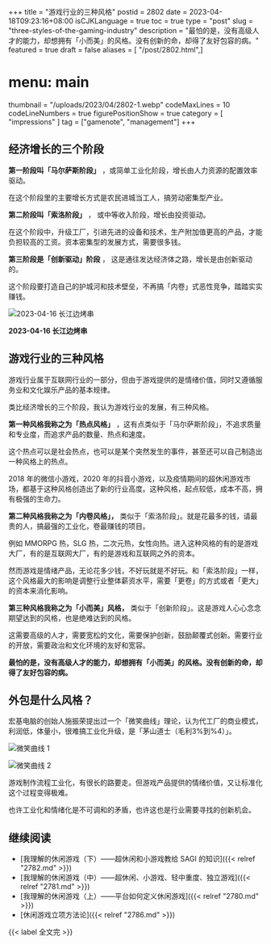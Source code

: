 +++
title = "游戏行业的三种风格"
postid = 2802
date = 2023-04-18T09:23:16+08:00
isCJKLanguage = true
toc = true
type = "post"
slug = "three-styles-of-the-gaming-industry"
description = "最怕的是，没有高级人才的能力，却想拥有「小而美」的风格。没有创新的命，却得了友好包容的病。"
featured = true
draft = false
aliases = [ "/post/2802.html",]
# menu: main
thumbnail = "/uploads/2023/04/2802-1.webp"
codeMaxLines = 10
codeLineNumbers = true
figurePositionShow = true
category = [ "impressions" ]
tag = ["gamenote", "management"]
+++

## 经济增长的三个阶段

**第一阶段叫「马尔萨斯阶段」** ，或简单工业化阶段，增长由人力资源的配置效率驱动。

在这个阶段里的主要增长方式是农民进城当工人，搞劳动密集型产业。

**第二阶段叫「索洛阶段」** ， 或中等收入阶段，增长由投资驱动。

在这个阶段中，升级工厂，引进先进的设备和技术，生产附加值更高的产品，才能负担较高的工资。资本密集型的发展方式，需要很多钱。

**第三阶段是「创新驱动」阶段** ， 这是通往发达经济体之路，增长是由创新驱动的。<!--more-->

这个阶段要打造自己的护城河和技术壁垒，不再搞「内卷」式恶性竞争，踏踏实实赚钱。

![2023-04-16 长江边烤串](/uploads/2023/04/2802-1.webp)

**2023-04-16 长江边烤串**

## 游戏行业的三种风格

游戏行业属于互联网行业的一部分，但由于游戏提供的是情绪价值，同时又遵循服务业和文化娱乐产品的基本规律。

类比经济增长的三个阶段，我认为游戏行业的发展，有三种风格。

**第一种风格我称之为「热点风格」** ，这有点类似于「马尔萨斯阶段」，不追求质量和专业度，而追求产品的数量、热点和速度。

这个热点可以是社会热点，也可以是某个突然发生的事件，甚至还可以自己制造出一种风格上的热点。

2018 年的微信小游戏，2020 年的抖音小游戏，以及疫情期间的超休闲游戏市场，都基于这种风格创造出了新的行业高度。这种风格，起点较低，成本不高，拥有极强的生命力。

**第二种风格我称之为「内卷风格」，** 类似于「索洛阶段」。就是花最多的钱，请最贵的人，搞最强的工业化，卷最赚钱的项目。

例如 MMORPG 热，SLG 热，二次元热，女性向热。进入这种风格的有的是游戏大厂，有的是互联网大厂，有的是游戏和互联网之外的资本。

然而游戏是情绪产品，无论花多少钱，不好玩就是不好玩。和「索洛阶段」一样，这个风格最大的影响是调整行业整体薪资水平，需要「更卷」的方式或者「更大」的资本来消化影响。

**第三种风格我称之为「小而美」风格，** 类似于「创新阶段」。这是游戏人心心念念期望达到的风格，也是绝难达到的风格。

这需要高级的人才，需要宽松的文化，需要保护创新，鼓励颠覆式创新。需要行业的开放，需要政治和文化环境的友好和宽容。

**最怕的是，没有高级人才的能力，却想拥有「小而美」的风格。没有创新的命，却得了友好包容的病。**

## 外包是什么风格？

宏基电脑的创始人施振荣提出过一个「微笑曲线」理论，认为代工厂的商业模式，利润低，体量小，很难搞工业化升级，是「茅山道士（毛利3%到%4）」。

![微笑曲线 1](/uploads/2023/04/2802-2.webp)

![微笑曲线 2](/uploads/2023/04/2802-3.webp)

游戏制作流程工业化，有很长的路要走。但游戏产品提供的情绪价值，又让标准化这个过程变得极难。

也许工业化和情绪化是不可调和的矛盾，也许这也是行业需要寻找的创新机会。

## 继续阅读

- [我理解的休闲游戏（下）——超休闲和小游戏教给 SAGI 的知识]({{< relref "2782.md" >}})
- [我理解的休闲游戏（中）——超休闲、小游戏、轻中重度、独立游戏]({{< relref "2781.md" >}})
- [我理解的休闲游戏（上）——平台如何定义休闲游戏]({{< relref "2780.md" >}})
- [休闲游戏立项方法论]({{< relref "2786.md" >}})

{{< label 全文完 >}}